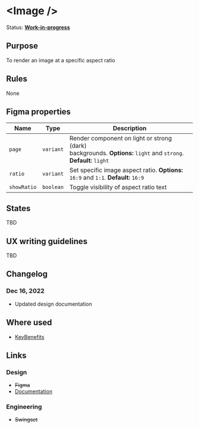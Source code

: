 # \<Image />

Status: **[Work-in-progress](/guides/can-i-use#work-in-progress)**

## Purpose

To render an image at a specific aspect ratio

## Rules

None

## Figma properties

| Name        | Type      | Description                                                                                                     |
| ----------- | --------- | --------------------------------------------------------------------------------------------------------------- |
| `page`      | `variant` | Render component on light or strong (dark) backgrounds. **Options:** `light` and `strong`. **Default:** `light` |
| `ratio`     | `variant` | Set specific image aspect ratio. **Options:** `16:9` and `1:1`. **Default:** `16:9`                             |
| `showRatio` | `boolean` | Toggle visibility of aspect ratio text                                                                          |

## States

TBD

## UX writing guidelines

TBD

## Changelog

### Dec 16, 2022

- Updated design documentation

## Where used

- [KeyBenefits](/components/key-benefits)

## Links

### Design

- ~~Figma~~
- [Documentation](https://components/image)

### Engineering

- ~~Swingset~~
